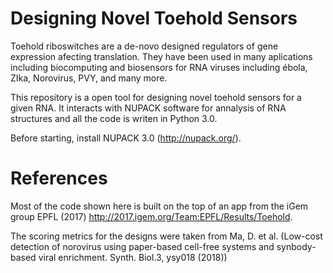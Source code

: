 # Designing Novel Toehold Sensors 

Toehold riboswitches are a de-novo designed regulators of gene expression afecting translation. They have been used in many aplications including biocomputing and biosensors for RNA viruses including ébola, ZIka, Norovirus, PVY, and many more.

This repository is a open tool for designing novel toehold sensors for a given RNA. It interacts with NUPACK software for annalysis of RNA structures and all the code is writen in Python 3.0. 

Before starting, install NUPACK 3.0 (http://nupack.org/).

# References

Most of the code shown here is built on the top of an app from the iGem group EPFL (2017) http://2017.igem.org/Team:EPFL/Results/Toehold.

The scoring metrics for the designs were taken from  Ma, D. et al.  (Low-cost detection of norovirus using paper-based cell-free systems and synbody-based viral enrichment. Synth.  Biol.3, ysy018 (2018))


 
